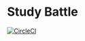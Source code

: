 # Study Battle
[![CircleCI](https://circleci.com/gh/gedorinku/study-battle/tree/master.svg?style=svg&circle-token=bb3c23f853e0968428914b280f6723807f460f0d)](https://circleci.com/gh/gedorinku/study-battle/tree/master)
